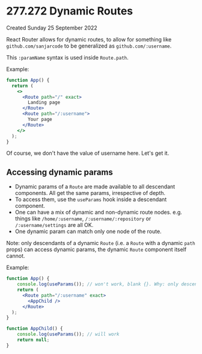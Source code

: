# 277.272 Dynamic Routes
Created Sunday 25 September 2022

React Router allows for dynamic routes, to allow for something like `github.com/sanjarcode` to be generalized as `github.com/:username`.

This `:paramName` syntax is used inside `Route.path`.

Example:
```jsx
function App() {
  return (
    <>
      <Route path="/" exact>
        Landing page
      </Route>
	  <Route path="/:username">
        Your page
      </Route>
    </>
  );
}
```
Of course, we don't have the value of username here.
Let's get it.

## Accessing dynamic params
- Dynamic params of a `Route` are made available to all descendant components. All get the same params, irrespective of depth.
- To access them, use the `useParams` hook inside a descendant component.
- One can have a mix of dynamic and non-dynamic route nodes. e.g. things like `/home/:username`, `/:username/:repository` or `/:username/settings` are all OK.
- One dynamic param can match only one node of the route.

Note: only descendants of a dynamic `Route` (i.e. a `Route` with a dynamic `path` props) can access dynamic params, the dynamic `Route` component itself cannot.

Example:
```jsx
function App() {
	console.log(useParams()); // won't work, blank {}. Why: only descendants can access dynamic params
	return (
      <Route path="/:username" exact>
        <AppChild />
      </Route>
  );
}

function AppChild() {
	console.log(useParams()); // will work
	return null;
}
```